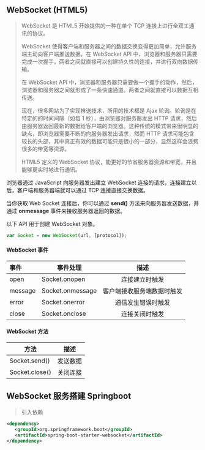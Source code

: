 ## WebSocket (HTML5)

> WebSocket 是 HTML5 开始提供的一种在单个 TCP 连接上进行全双工通讯的协议。
>
> WebSocket 使得客户端和服务器之间的数据交换变得更加简单，允许服务端主动向客户端推送数据。在 WebSocket API 中，浏览器和服务器只需要完成一次握手，两者之间就直接可以创建持久性的连接，并进行双向数据传输。
>
> 在 WebSocket API 中，浏览器和服务器只需要做一个握手的动作，然后，浏览器和服务器之间就形成了一条快速通道。两者之间就直接可以数据互相传送。
>
> 现在，很多网站为了实现推送技术，所用的技术都是 Ajax 轮询。轮询是在特定的的时间间隔（如每 1 秒），由浏览器对服务器发出 HTTP 请求，然后由服务器返回最新的数据给客户端的浏览器。这种传统的模式带来很明显的缺点，即浏览器需要不断的向服务器发出请求，然而 HTTP 请求可能包含较长的头部，其中真正有效的数据可能只是很小的一部分，显然这样会浪费很多的带宽等资源。
>
> HTML5 定义的 WebSocket 协议，能更好的节省服务器资源和带宽，并且能够更实时地进行通讯。

浏览器通过 JavaScript 向服务器发出建立 WebSocket 连接的请求，连接建立以后，客户端和服务器端就可以通过 TCP 连接直接交换数据。

当你获取 Web Socket 连接后，你可以通过 **send()** 方法来向服务器发送数据，并通过 **onmessage** 事件来接收服务器返回的数据。

以下 API 用于创建 WebSocket 对象。

```javascript
var Socket = new WebSocket(url, [protocol]);
```

#### WebSocket 事件

| 事件    | 事件处理         |            描述            |
| :------ | ---------------- | :------------------------: |
| open    | Socket.onopen    |       连接建立时触发       |
| message | Socket.onmessage | 客户端接收服务端数据时触发 |
| error   | Socket.onerror   |     通信发生错误时触发     |
| close   | Socket.onclose   |       连接关闭时触发       |

#### WebSocket 方法

| 方法           | 描述     |
| -------------- | -------- |
| Socket.send()  | 发送数据 |
| Socket.close() | 关闭连接 |

## WebSocket 服务搭建 Springboot

> 引入依赖

```xml
<dependency>
   <groupId>org.springframework.boot</groupId>
   <artifactId>spring-boot-starter-websocket</artifactId>
</dependency>
```
